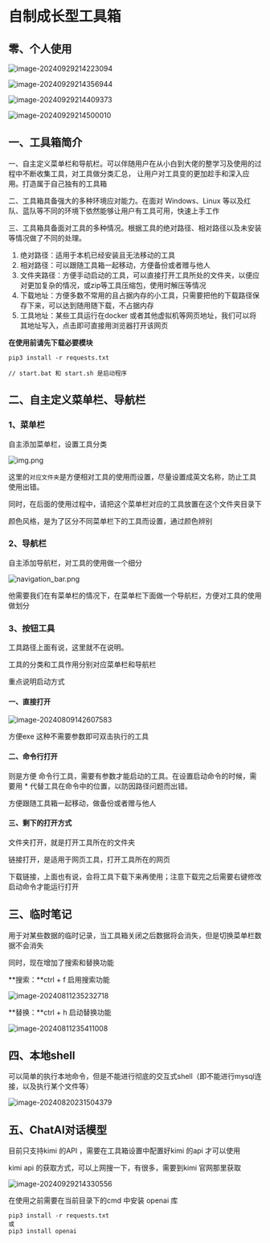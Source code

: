# 自制成长型工具箱

## 零、个人使用

![image-20240929214223094](/images/image-20240929214223094.png)



![image-20240929214356944](images/image-20240929214356944.png)

![image-20240929214409373](images/image-20240929214409373.png)

![image-20240929214500010](images/image-20240929214500010.png)

## 一、工具箱简介

一、自主定义菜单栏和导航栏。可以伴随用户在从小白到大佬的整学习及使用的过程中不断收集工具，对工具做分类汇总， 让用户对工具变的更加趁手和深入应用。打造属于自己独有的工具箱

二、工具箱具备强大的多种环境应对能力。在面对 Windows、Linux 等以及红队、蓝队等不同的环境下依然能够让用户有工具可用，快速上手工作

三、工具箱具备面对工具的多种情况。根据工具的绝对路径、相对路径以及未安装 等情况做了不同的处理。

1. 绝对路径：适用于本机已经安装且无法移动的工具
2. 相对路径：可以跟随工具箱一起移动，方便备份或者赠与他人
3. 文件夹路径：方便手动启动的工具，可以直接打开工具所处的文件夹，以便应对更加复杂的情况，或zip等工具压缩包，使用时解压等情况
4. 下载地址：方便多数不常用的且占据内存的小工具，只需要把他的下载路径保存下来，可以达到随用随下载，不占据内存
5. 工具地址：某些工具运行在docker 或者其他虚拟机等网页地址，我们可以将其地址写入，点击即可直接用浏览器打开该网页

**在使用前请先下载必要模块**

```
pip3 install -r requests.txt

// start.bat 和 start.sh 是启动程序
```

## 二、自主定义菜单栏、导航栏

### 1、菜单栏

自主添加菜单栏，设置工具分类

![img.png](images/menu.png)

这里的`对应文件夹`是方便相对工具的使用而设置，尽量设置成英文名称，防止工具使用出错。

同时，在后面的使用过程中，请把这个菜单栏对应的工具放置在这个文件夹目录下

颜色风格，是为了区分不同菜单栏下的工具而设置，通过颜色辨别

### 2、导航栏

自主添加导航栏，对工具的使用做一个细分

![navigation_bar.png](images/navigation_bar.png)

他需要我们在有菜单栏的情况下，在菜单栏下面做一个导航栏，方便对工具的使用做划分

### 3、按钮工具

工具路径上面有说，这里就不在说明。

工具的分类和工具作用分别对应菜单栏和导航栏

重点说明启动方式

#### 一、直接打开

![image-20240809142607583](images/zhijiedakai.png)

方便exe 这种不需要参数即可双击执行的工具

#### 二、命令行打开

则是方便 命令行工具，需要有参数才能启动的工具。在设置启动命令的时候，需要用 * 代替工具在命令中的位置，以防因路径问题而出错。

方便跟随工具箱一起移动，做备份或者赠与他人

#### 三、剩下的打开方式

文件夹打开，就是打开工具所在的文件夹

链接打开，是适用于网页工具，打开工具所在的网页

下载链接，上面也有说，会将工具下载下来再使用；注意下载完之后需要右键修改启动命令才能运行打开

## 三、临时笔记

用于对某些数据的临时记录，当工具箱关闭之后数据将会消失，但是切换菜单栏数据不会消失

同时，现在增加了搜索和替换功能

**搜索：**ctrl + f 启用搜索功能

![image-20240811235232718](images/sousuo.png)

**替换：**ctrl + h 启动替换功能

![image-20240811235411008](images/tihuan.png)

## 四、本地shell

可以简单的执行本地命令，但是不能进行彻底的交互式shell（即不能进行mysql连接，以及执行某个文件等）

![image-20240820231504379](images/image-20240820231504379.png)

## 五、ChatAI对话模型

目前只支持kimi 的API ，需要在工具箱设置中配置好kimi 的api 才可以使用

kimi api 的获取方式，可以上网搜一下，有很多，需要到kimi 官网那里获取

![image-20240929214330556](images/image-20240929214330556.png)

在使用之前需要在当前目录下的cmd 中安装 openai 库

```
pip3 install -r requests.txt
或
pip3 install openai
```

